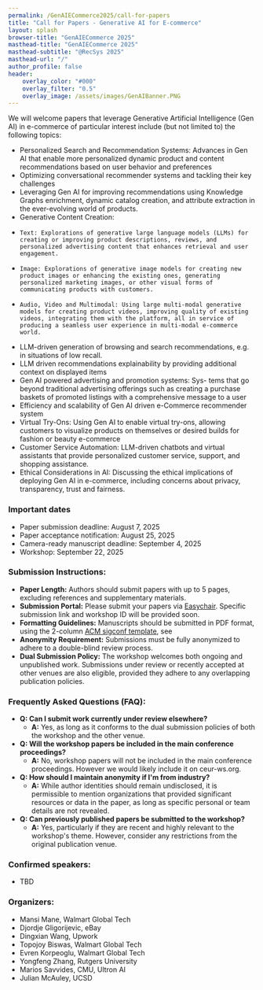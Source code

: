 ```yaml
---
permalink: /GenAIECommerce2025/call-for-papers
title: "Call for Papers - Generative AI for E-commerce"
layout: splash
browser-title: "GenAIECommerce 2025"
masthead-title: "GenAIECommerce 2025"
masthead-subtitle: "@RecSys 2025"
masthead-url: "/"
author_profile: false
header:
    overlay_color: "#000"
    overlay_filter: "0.5"
    overlay_image: /assets/images/GenAIBanner.PNG
---
```


We will welcome papers that leverage Generative Artificial Intelligence (Gen AI) in e-commerce of particular interest include (but not limited to) the following topics:

- Personalized Search and Recommendation Systems: Advances in Gen AI that enable more personalized dynamic product and content recommendations based on user behavior and preferences
- Optimizing conversational recommender systems and tackling  their key challenges
- Leveraging Gen AI for improving recommendations using Knowledge Graphs enrichment, dynamic catalog creation, and attribute extraction in the ever-evolving world of products.
- Generative Content Creation:
-     Text: Explorations of generative large language models (LLMs) for creating or improving product descriptions, reviews, and personalized advertising content that enhances retrieval and user engagement.
-     Image: Explorations of generative image models for creating new product images or enhancing the existing ones, generating personalized marketing images, or other visual forms of communicating products with customers.
-     Audio, Video and Multimodal: Using large multi-modal generative models for creating product videos, improving quality of existing videos, integrating them with the platform, all in service of producing a seamless user experience in multi-modal e-commerce world.
- LLM-driven generation of browsing and search recommendations, e.g. in situations of low recall.
- LLM driven recommendations explainability by providing additional context on displayed items
-  Gen AI powered advertising and promotion systems: Sys- tems that go beyond traditional advertising offerings such as creating a purchase baskets of promoted listings with a comprehensive message to a user
- Efficiency and scalability of Gen AI driven e-Commerce recommender system
- Virtual Try-Ons: Using Gen AI to enable virtual try-ons, allowing customers to visualize products on themselves or desired builds for fashion or beauty e-commerce
- Customer Service Automation: LLM-driven chatbots and virtual assistants that provide personalized customer service, support, and shopping assistance.
- Ethical Considerations in AI: Discussing the ethical implications of deploying Gen AI in e-commerce, including concerns about privacy, transparency, trust and fairness.

### Important dates


- Paper submission deadline: August 7, 2025 
- Paper acceptance notification: August 25, 2025
- Camera-ready manuscript deadline: September 4, 2025
- Workshop: September 22, 2025

### Submission Instructions:
- **Paper Length:** Authors should submit papers with up to 5 pages, excluding references and supplementary materials.
- **Submission Portal:** Please submit your papers via [Easychair](https://easychair.org/my/conference?conf=genaiecom25). Specific submission link and workshop ID will be provided soon.
- **Formatting Guidelines:** Manuscripts should be submitted in PDF format, using the 2-column [ACM sigconf template](https://www.acm.org/publications/proceedings-template), see 
- **Anonymity Requirement:** Submissions must be fully anonymized to adhere to a double-blind review process.
- **Dual Submission Policy:** The workshop welcomes both ongoing and unpublished work. Submissions under review or recently accepted at other venues are also eligible, provided they adhere to any overlapping publication policies.

### Frequently Asked Questions (FAQ):
- **Q: Can I submit work currently under review elsewhere?**
  - **A:** Yes, as long as it conforms to the dual submission policies of both the workshop and the other venue.
- **Q: Will the workshop papers be included in the main conference proceedings?**
  - **A:** No, workshop papers will not be included in the main conference proceedings. However we would likely include it on  ceur-ws.org. 
- **Q: How should I maintain anonymity if I'm from industry?**
  - **A:** While author identities should remain undisclosed, it is permissible to mention organizations that provided significant resources or data in the paper, as long as specific personal or team details are not revealed.
- **Q: Can previously published papers be submitted to the workshop?**
  - **A:** Yes, particularly if they are recent and highly relevant to the workshop's theme. However, consider any restrictions from the original publication venue.

### Confirmed speakers:
- TBD

### Organizers:
- Mansi Mane, Walmart Global Tech
- Djordje Gligorijevic, eBay
- Dingxian Wang, Upwork
- Topojoy Biswas, Walmart Global Tech
- Evren Korpeoglu, Walmart Global Tech
- Yongfeng Zhang, Rutgers University
- Marios Savvides, CMU, Ultron AI
- Julian McAuley, UCSD
